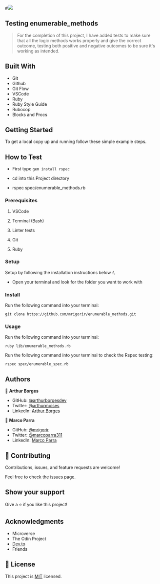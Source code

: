 #![](https://img.shields.io/badge/Microverse-blueviolet)

## Testing enumerable_methods

>For the completion of this project, I have added tests to make sure that all the logic methods works properly and give the correct outcome, testing both positive and negative outcomes to be sure it's working as intended.


## Built With

- Git
- Github
- Git Flow
- VSCode
- Ruby
- Ruby Style Guide
- Rubocop
- Blocks and Procs

## Getting Started

To get a local copy up and running follow these simple example steps.

## How to Test 

- First type `gem install rspec`

- cd into this Project directory

- rspec spec/enumerable_methods.rb

### Prerequisites

1. VSCode

2. Terminal (Bash)

3. Linter tests

4. Git

5. Ruby

### Setup

Setup by  following the installation instructions below :\

* Open your terminal and look for the folder you want to work with

### Install

Run the following command into your terminal:

```console
git clone https://github.com/mrigorir/enumerable_methods.git
```

### Usage

Run the following command into your terminal:

```console
ruby lib/enumerable_methods.rb
```
Run the following command into your terminal to check the Rspec testing:

```console
rspec spec/enumerable_spec.rb
```


## Authors

👤 **Arthur Borges**

- GitHub: [@arthurborgesdev](https://github.com/arthurborgesdev)
- Twitter: [@arthurmoises](https://twitter.com/arthurmoises)
- LinkedIn: [Arthur Borges](https://linkedin.com/in/arthurmoises)

👤 **Marco Parra**

- GitHub: [@mrigorir](https://github.com/mrigorir)
- Twitter: [@marcoparra311](https://twitter.com/marcoparra311)
- LinkedIn: [Marco Parra](https://linkedin.com/in/marco-parra-leal-a93318101/) 

## 🤝 Contributing

Contributions, issues, and feature requests are welcome!

Feel free to check the [issues page](https://github.com/arthurborgesdev/enumerable_methods/issues).

## Show your support

Give a ⭐️ if you like this project!

## Acknowledgments

- Microverse
- The Odin Project
- [Dev.to](https://dev.to/baweaver/understanding-ruby-blocks-procs-and-lambdas-24o0)
- Friends

## 📝 License

This project is [MIT](./LICENSE) licensed.